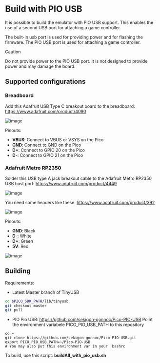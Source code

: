 # Build with PIO USB

It is possible to build the emulator with PIO USB support. This enables the use of a second USB port for attaching a game controller.

The built-in usb port is used for providing power and for flashing the firmware. The PIO USB port is used for attaching a game controller.

> [!CAUTION]
> Do not provide power to the PIO USB port. It is not designed to provide power and may damage the board.

## Supported configurations

### Breadboard

Add this Adafruit USB Type C breakout board to the breadboard: https://www.adafruit.com/product/4090

![image](https://github.com/user-attachments/assets/417d49cd-94dd-4a6e-8e5f-ff2bfd65684e)


Pinouts:

- **VBUS**: Connect to VBUS or VSYS on the Pico
- **GND**: Connect to GND on the Pico
- **D+**: Connect to GPIO 20 on the Pico
- **D-**: Connect to GPIO 21 on the Pico


### Adafruit Metro RP2350

Solder this USB type A jack breakout cable to the Adafruit Metro RP2350 USB host port: https://www.adafruit.com/product/4449

![image](https://github.com/user-attachments/assets/4819f7c1-9759-4fc9-9452-e082d315efb2)

You need some headers like these: https://www.adafruit.com/product/392

![image](https://github.com/user-attachments/assets/62bba136-05e2-457b-b42d-a3990d11778e)


Pinouts:
- **GND**: Black
- **D-**: White
- **D+**: Green
- **5V**: Red

![image](https://github.com/user-attachments/assets/b05a4c47-cd3d-45f9-ab04-327c7a6136b9)

## Building

Requirements:

- Latest Master branch of TinyUSB

```bash
cd $PICO_SDK_PATH/lib/tinyusb
git checkout master
git pull
```

- PIO Pio USB: https://github.com/sekigon-gonnoc/Pico-PIO-USB Point the environment variabele PICO_PIO_USB_PATH to this repository

```
cd ~
git clone https://github.com/sekigon-gonnoc/Pico-PIO-USB.git
export PICO_PIO_USB_PATH=~/Pico-PIO-USB
# You may also put this environment var in your .bashrc
```

To build, use this script: **buildAll_with_pio_usb.sh**


